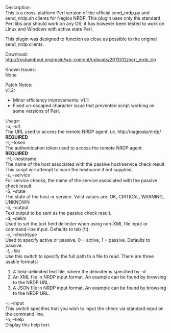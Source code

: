 Description:  
This is a cross-platform Perl version of the official send_nrdp.py and send_nrdp.sh clients for Nagios NRDP. This plugin uses only the standard Perl libs and should work on any OS; it has however been tested to work on Linux and Windows with active state Perl.  

This plugin was designed to function as close as possible to the original send_nrdp clients.

Download:  
http://roshamboot.org/main/wp-content/uploads/2013/02/perl_nrdp.zip

Known Issues:  
None

Patch Notes:  
v1.2:
- Minor efficiency improvements.
v1.1:
- Fixed un-escaped character issue that prevented script working on some versions of Perl.
 
Usage:  
-u, –url  
The URL used to access the remote NRDP agent. i.e. http://nagiosip/nrdp/ **REQUIRED**  
-t, –token  
The authentication token used to access the remote NRDP agent. **REQUIRED**  
-H, –hostname  
The name of the host associated with the passive host/service check result.
This script will attempt to learn the hostname if not supplied.  
-s, –service  
For service checks, the name of the service associated with the passive check result.  
-S, –state  
The state of the host or service. Valid values are: OK, CRITICAL, WARNING, UNKNOWN  
-o, –output  
Text output to be sent as the passive check result.  
-d, –delim  
Used to set the text field delimiter when using non-XML file input or command-line input.
Defaults to tab (\\t).  
-c, –checktype  
Used to specify active or passive, 0 = active, 1 = passive. Defaults to passive.  
-f, –file  
Use this switch to specify the full path to a file to read. There are three usable formats:

  1. A field-delimited text file, where the delimiter is specified by -d
  2. An XML file in NRDP input format. An example can be found by browsing to the NRDP URL.
  3. A JSON file in NRDP input format. An example can be found by browsing to the NRDP URL.

-i, –input  
This switch specifies that you wish to input the check via standard input on the command line.  
-h, –help  
Display this help text. 
